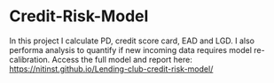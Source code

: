 # Credit-Risk-Model
In this project I calculate PD, credit score card, EAD and LGD. I also performa analysis to quantify if new incoming data requires model re-calibration.
Access the full model and report here:
<https://nitinst.github.io/Lending-club-credit-risk-model/>
